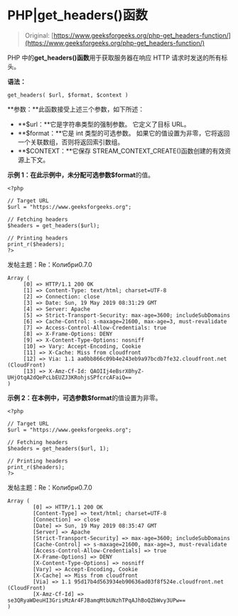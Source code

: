 # PHP|get_headers()函数

> Original: [https://www.geeksforgeeks.org/php-get_headers-function/](https://www.geeksforgeeks.org/php-get_headers-function/)

PHP 中的**get_headers()函数**用于获取服务器在响应 HTTP 请求时发送的所有标头。

**语法：**

```
get_headers( $url, $format, $context )
```

**参数：**此函数接受上述三个参数，如下所述：

*   **$url：**它是字符串类型的强制参数。 它定义了目标 URL。
*   **$format：**它是 int 类型的可选参数。 如果它的值设置为非零，它将返回一个关联数组，否则将返回索引数组。
*   **$CONTEXT：**它保存 STREAM_CONTEXT_CREATE()函数创建的有效资源上下文。

**示例 1：**在此示例中，未分配可选参数**$format**的值。

```
<?php

// Target URL
$url = "https://www.geeksforgeeks.org";

// Fetching headers
$headers = get_headers($url);

// Printing headers
print_r($headers);
?>
```

发帖主题：Re：Колибри0.7.0

```
Array (
     [0] => HTTP/1.1 200 OK 
     [1] => Content-Type: text/html; charset=UTF-8 
     [2] => Connection: close 
     [3] => Date: Sun, 19 May 2019 08:31:29 GMT 
     [4] => Server: Apache 
     [5] => Strict-Transport-Security: max-age=3600; includeSubDomains 
     [6] => Cache-Control: s-maxage=21600, max-age=3, must-revalidate 
     [7] => Access-Control-Allow-Credentials: true 
     [8] => X-Frame-Options: DENY 
     [9] => X-Content-Type-Options: nosniff 
     [10] => Vary: Accept-Encoding, Cookie 
     [11] => X-Cache: Miss from cloudfront 
     [12] => Via: 1.1 aa0bb866c09b4e243eb9a97bcdb7fe32.cloudfront.net (CloudFront) 
     [13] => X-Amz-Cf-Id: QAOIIj4eBsrX0hyZ-UHjOtqA2dQePcLbEUZJ3KRohjsSPfcrcAFaiQ== 
) 

```

**示例 2：**在本例中，可选参数**$format**的值设置为非零。

```
<?php

// Target URL
$url = "https://www.geeksforgeeks.org";

// Fetching headers
$headers = get_headers($url, 1);

// Printing headers
print_r($headers);
?>
```

发帖主题：Re：Колибри0.7.0

```
Array ( 
        [0] => HTTP/1.1 200 OK 
        [Content-Type] => text/html; charset=UTF-8 
        [Connection] => close 
        [Date] => Sun, 19 May 2019 08:35:47 GMT 
        [Server] => Apache 
        [Strict-Transport-Security] => max-age=3600; includeSubDomains 
        [Cache-Control] => s-maxage=21600, max-age=3, must-revalidate 
        [Access-Control-Allow-Credentials] => true 
        [X-Frame-Options] => DENY 
        [X-Content-Type-Options] => nosniff 
        [Vary] => Accept-Encoding, Cookie 
        [X-Cache] => Miss from cloudfront 
        [Via] => 1.1 95d17b4d563934eb90636ad03f8f524e.cloudfront.net (CloudFront) 
        [X-Amz-Cf-Id] => se3QRyaWDeuHI3GrisMzAr4FJBamqMtbUNzhTPqAJhBoQZbWvy3UPw== 
) 

```